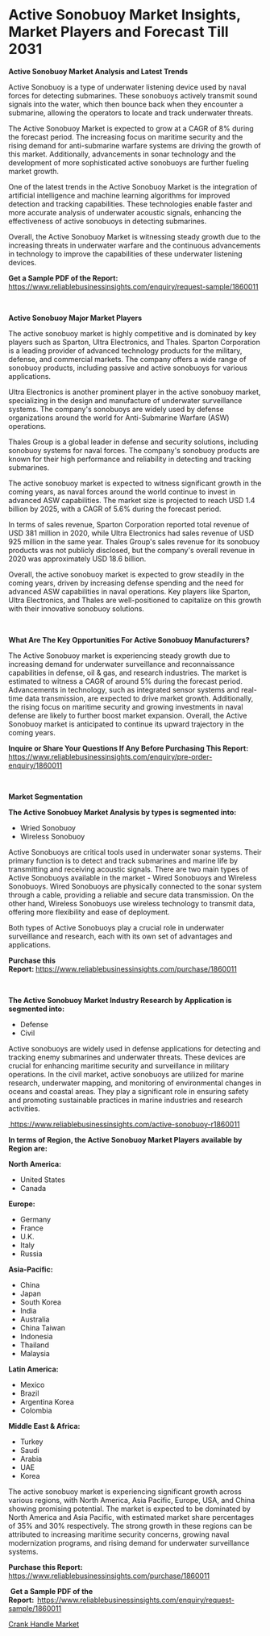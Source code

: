 <p><h1>Active Sonobuoy Market Insights, Market Players and Forecast Till 2031</h1></p><p><strong>Active Sonobuoy Market Analysis and Latest Trends</strong></p>
<p><p>Active Sonobuoy is a type of underwater listening device used by naval forces for detecting submarines. These sonobuoys actively transmit sound signals into the water, which then bounce back when they encounter a submarine, allowing the operators to locate and track underwater threats.</p><p>The Active Sonobuoy Market is expected to grow at a CAGR of 8% during the forecast period. The increasing focus on maritime security and the rising demand for anti-submarine warfare systems are driving the growth of this market. Additionally, advancements in sonar technology and the development of more sophisticated active sonobuoys are further fueling market growth.</p><p>One of the latest trends in the Active Sonobuoy Market is the integration of artificial intelligence and machine learning algorithms for improved detection and tracking capabilities. These technologies enable faster and more accurate analysis of underwater acoustic signals, enhancing the effectiveness of active sonobuoys in detecting submarines.</p><p>Overall, the Active Sonobuoy Market is witnessing steady growth due to the increasing threats in underwater warfare and the continuous advancements in technology to improve the capabilities of these underwater listening devices.</p></p>
<p><strong>Get a Sample PDF of the Report:&nbsp;</strong> <a href="https://www.reliablebusinessinsights.com/enquiry/request-sample/1860011">https://www.reliablebusinessinsights.com/enquiry/request-sample/1860011</a></p>
<p>&nbsp;</p>
<p><strong>Active Sonobuoy Major Market Players</strong></p>
<p><p>The active sonobuoy market is highly competitive and is dominated by key players such as Sparton, Ultra Electronics, and Thales. Sparton Corporation is a leading provider of advanced technology products for the military, defense, and commercial markets. The company offers a wide range of sonobuoy products, including passive and active sonobuoys for various applications.</p><p>Ultra Electronics is another prominent player in the active sonobuoy market, specializing in the design and manufacture of underwater surveillance systems. The company's sonobuoys are widely used by defense organizations around the world for Anti-Submarine Warfare (ASW) operations.</p><p>Thales Group is a global leader in defense and security solutions, including sonobuoy systems for naval forces. The company's sonobuoy products are known for their high performance and reliability in detecting and tracking submarines.</p><p>The active sonobuoy market is expected to witness significant growth in the coming years, as naval forces around the world continue to invest in advanced ASW capabilities. The market size is projected to reach USD 1.4 billion by 2025, with a CAGR of 5.6% during the forecast period.</p><p>In terms of sales revenue, Sparton Corporation reported total revenue of USD 381 million in 2020, while Ultra Electronics had sales revenue of USD 925 million in the same year. Thales Group's sales revenue for its sonobuoy products was not publicly disclosed, but the company's overall revenue in 2020 was approximately USD 18.6 billion.</p><p>Overall, the active sonobuoy market is expected to grow steadily in the coming years, driven by increasing defense spending and the need for advanced ASW capabilities in naval operations. Key players like Sparton, Ultra Electronics, and Thales are well-positioned to capitalize on this growth with their innovative sonobuoy solutions.</p></p>
<p>&nbsp;</p>
<p><strong>What Are The Key Opportunities For Active Sonobuoy Manufacturers?</strong></p>
<p><p>The Active Sonobuoy market is experiencing steady growth due to increasing demand for underwater surveillance and reconnaissance capabilities in defense, oil & gas, and research industries. The market is estimated to witness a CAGR of around 5% during the forecast period. Advancements in technology, such as integrated sensor systems and real-time data transmission, are expected to drive market growth. Additionally, the rising focus on maritime security and growing investments in naval defense are likely to further boost market expansion. Overall, the Active Sonobuoy market is anticipated to continue its upward trajectory in the coming years.</p></p>
<p><strong>Inquire or Share Your Questions If Any Before Purchasing This Report:</strong> <a href="https://www.reliablebusinessinsights.com/enquiry/pre-order-enquiry/1860011">https://www.reliablebusinessinsights.com/enquiry/pre-order-enquiry/1860011</a></p>
<p>&nbsp;</p>
<p><strong>Market Segmentation</strong></p>
<p><strong>The Active Sonobuoy Market Analysis by types is segmented into:</strong></p>
<p><ul><li>Wried Sonobuoy</li><li>Wireless Sonobuoy</li></ul></p>
<p><p>Active Sonobuoys are critical tools used in underwater sonar systems. Their primary function is to detect and track submarines and marine life by transmitting and receiving acoustic signals. There are two main types of Active Sonobuoys available in the market - Wired Sonobuoys and Wireless Sonobuoys. Wired Sonobuoys are physically connected to the sonar system through a cable, providing a reliable and secure data transmission. On the other hand, Wireless Sonobuoys use wireless technology to transmit data, offering more flexibility and ease of deployment. </p><p>Both types of Active Sonobuoys play a crucial role in underwater surveillance and research, each with its own set of advantages and applications.</p></p>
<p><strong>Purchase this Report:&nbsp;</strong><a href="https://www.reliablebusinessinsights.com/purchase/1860011">https://www.reliablebusinessinsights.com/purchase/1860011</a></p>
<p>&nbsp;</p>
<p><strong>The Active Sonobuoy Market Industry Research by Application is segmented into:</strong></p>
<p><ul><li>Defense</li><li>Civil</li></ul></p>
<p><p>Active sonobuoys are widely used in defense applications for detecting and tracking enemy submarines and underwater threats. These devices are crucial for enhancing maritime security and surveillance in military operations. In the civil market, active sonobuoys are utilized for marine research, underwater mapping, and monitoring of environmental changes in oceans and coastal areas. They play a significant role in ensuring safety and promoting sustainable practices in marine industries and research activities.</p></p>
<p><a href="https://www.reliablebusinessinsights.com/active-sonobuoy-r1860011">&nbsp;https://www.reliablebusinessinsights.com/active-sonobuoy-r1860011</a></p>
<p><strong>In terms of Region, the Active Sonobuoy Market Players available by Region are:</strong></p>
<p>
    <p> <strong> North America: </strong>
        <ul>
            <li>United States</li>
            <li>Canada</li>
        </ul>
        </p> 
    <p> <strong> Europe: </strong>
        <ul>
            <li>Germany</li>
            <li>France</li>
            <li>U.K.</li>
            <li>Italy</li>
            <li>Russia</li>
        </ul>
        </p> 
    <p> <strong> Asia-Pacific: </strong>
        <ul>
            <li>China</li>
            <li>Japan</li>
            <li>South Korea</li>
            <li>India</li>
            <li>Australia</li>
            <li>China Taiwan</li>
            <li>Indonesia</li>
            <li>Thailand</li>
            <li>Malaysia</li>
        </ul>
        </p> 
    <p> <strong> Latin America: </strong>
        <ul>
            <li>Mexico</li>
            <li>Brazil</li>
            <li>Argentina Korea</li>
            <li>Colombia</li>
        </ul>
        </p> 
    <p> <strong> Middle East & Africa: </strong>
        <ul>
            <li>Turkey</li>
            <li>Saudi</li>
            <li>Arabia</li>
            <li>UAE</li>
            <li>Korea</li>
        </ul>
    </p>
    </p>
<p><p>The active sonobuoy market is experiencing significant growth across various regions, with North America, Asia Pacific, Europe, USA, and China showing promising potential. The market is expected to be dominated by North America and Asia Pacific, with estimated market share percentages of 35% and 30% respectively. The strong growth in these regions can be attributed to increasing maritime security concerns, growing naval modernization programs, and rising demand for underwater surveillance systems.</p></p>
<p><strong>Purchase this Report: </strong><a href="https://www.reliablebusinessinsights.com/purchase/1860011">https://www.reliablebusinessinsights.com/purchase/1860011</a></p>
<p>&nbsp;<strong>Get a Sample PDF of the Report:&nbsp;&nbsp;</strong><a href="https://www.reliablebusinessinsights.com/enquiry/request-sample/1860011">https://www.reliablebusinessinsights.com/enquiry/request-sample/1860011</a></p>
<p><strong></strong></p>
<p><p><a href="https://github.com/dmmanir420/Market-Research-Report-List-2/blob/main/crank-handle-market.md">Crank Handle Market</a></p></p>